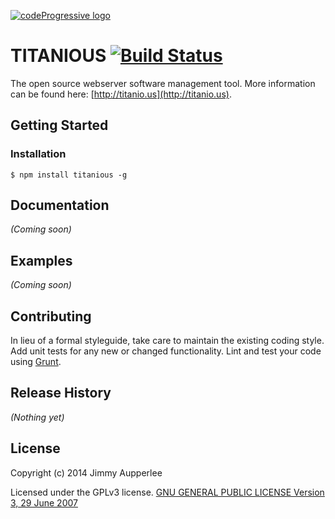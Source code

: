 [![codeProgressive logo](http://codeprogressive.com/application/assets/images/logo_inverse.svg)](http://codeprogressive.com)
# TITANIOUS [![Build Status](https://secure.travis-ci.org/CodeProgressive/Titanious.png?branch=master)](http://travis-ci.org/CodeProgressive/Titanious)

The open source webserver software management tool. More information can be found here: [http://titanio.us](http://titanio.us).

## Getting Started

### Installation

    $ npm install titanious -g

## Documentation
_(Coming soon)_

## Examples
_(Coming soon)_

## Contributing
In lieu of a formal styleguide, take care to maintain the existing coding style. Add unit tests for any new or changed functionality. Lint and test your code using [Grunt](http://gruntjs.com/).

## Release History
_(Nothing yet)_

## License
Copyright (c) 2014 Jimmy Aupperlee

Licensed under the GPLv3 license.
[GNU GENERAL PUBLIC LICENSE Version 3, 29 June 2007](https://github.com/CodeProgressive/Titanious/blob/master/LICENSE)